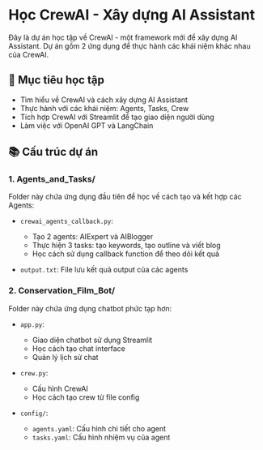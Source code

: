 # Học CrewAI - Xây dựng AI Assistant

Đây là dự án học tập về CrewAI - một framework mới để xây dựng AI Assistant. Dự án gồm 2 ứng dụng để thực hành các khái niệm khác nhau của CrewAI.

## 🎯 Mục tiêu học tập

- Tìm hiểu về CrewAI và cách xây dựng AI Assistant
- Thực hành với các khái niệm: Agents, Tasks, Crew
- Tích hợp CrewAI với Streamlit để tạo giao diện người dùng
- Làm việc với OpenAI GPT và LangChain

## 📚 Cấu trúc dự án

### 1. Agents_and_Tasks/
Folder này chứa ứng dụng đầu tiên để học về cách tạo và kết hợp các Agents:

- `crewai_agents_callback.py`: 
  - Tạo 2 agents: AIExpert và AIBlogger
  - Thực hiện 3 tasks: tạo keywords, tạo outline và viết blog
  - Học cách sử dụng callback function để theo dõi kết quả

- `output.txt`: File lưu kết quả output của các agents

### 2. Conservation_Film_Bot/
Folder này chứa ứng dụng chatbot phức tạp hơn:

- `app.py`: 
  - Giao diện chatbot sử dụng Streamlit
  - Học cách tạo chat interface
  - Quản lý lịch sử chat

- `crew.py`:
  - Cấu hình CrewAI
  - Học cách tạo crew từ file config

- `config/`:
  - `agents.yaml`: Cấu hình chi tiết cho agent
  - `tasks.yaml`: Cấu hình nhiệm vụ của agent